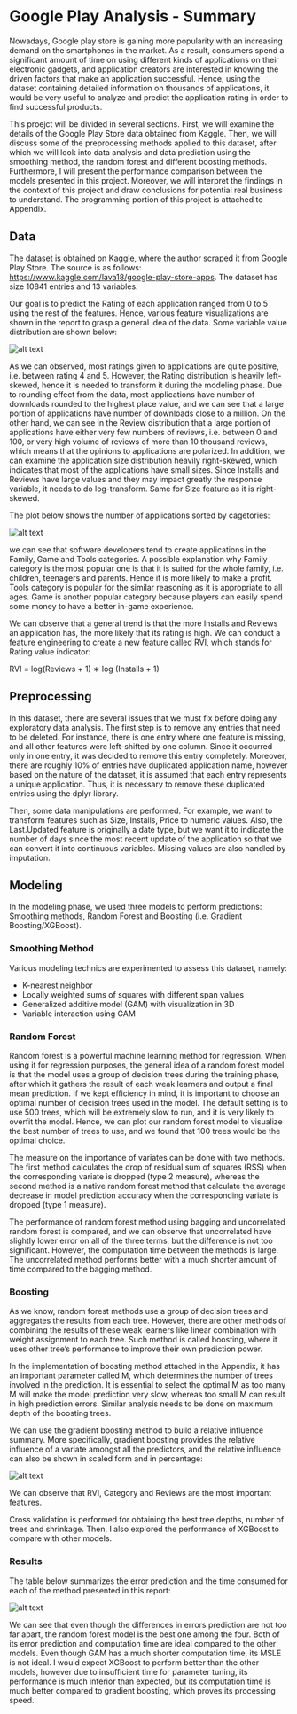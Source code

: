 # Google Play Analysis - Summary

Nowadays, Google play store is gaining more popularity with an increasing demand on the smartphones in the market. As a result, consumers spend a significant amount of time on using different kinds of applications on their electronic gadgets, and application creators are interested in knowing the driven factors that make an application successful. Hence, using the dataset containing detailed information on thousands of applications, it would be very useful to analyze and predict the application rating in order to find successful products.

This proejct will be divided in several sections. First, we will examine the details of the Google
Play Store data obtained from Kaggle. Then, we will discuss some of the preprocessing methods
applied to this dataset, after which we will look into data analysis and data prediction using the smoothing method, the random forest
and different boosting methods. Furthermore, I will present the performance comparison between the models presented in this project. Moreover, we will interpret the findings in the context of this project and draw conclusions for potential real business to understand. The programming portion of this project is attached to Appendix.

## Data

The dataset is obtained on Kaggle, where the author scraped it from Google Play Store. The source is as follows: https://www.kaggle.com/lava18/google-play-store-apps. The dataset has size 10841 entries and 13 variables.

Our goal is to predict the Rating of each application ranged from 0 to 5 using the rest of the features. Hence, various feature visualizations are shown in the report to grasp a general idea of the data. Some variable value distribution are shown below:

![alt text](https://github.com/xpada001/google_play_analysis/blob/main/variable_plot.png?raw=true)

As we can observed, most ratings given to applications are quite positive, i.e. between rating 4 and 5. However, the Rating distribution is heavily left-skewed, hence it is needed to transform it during the modeling phase. Due to rounding effect from the data, most applications have number of downloads rounded to the highest place value, and we can see that a large portion of applications have number of downloads close to a million. On the other hand, we can see in the Review distribution that a large portion of applications have either very few numbers of reviews, i.e. between 0 and 100, or very high volume of reviews of more than 10 thousand reviews, which means that the
opinions to applications are polarized. In addition, we can examine the application size distribution heavily right-skewed, which indicates that most of the applications have small sizes. Since Installs and Reviews have large values and they may impact greatly the response variable, it needs to do log-transform. Same for Size feature as it is right-skewed.

The plot below shows the number of applications sorted by cagetories:

![alt text](https://github.com/xpada001/google_play_analysis/blob/main/category_plot.png?raw=true)

we can see that software developers tend to create applications in the Family, Game and
Tools categories. A possible explanation why Family category is the most popular one is that it
is suited for the whole family, i.e. children, teenagers and parents. Hence it is more likely to
make a profit. Tools category is popular for the similar reasoning as it is appropriate to all ages.
Game is another popular category because players can easily spend some money to have a
better in-game experience.

We can observe that a general trend is that the more Installs and Reviews an application has, the more likely that its rating is high. We can conduct a feature engineering to create a new feature called RVI, which stands for Rating value indicator:

RVI = log(Reviews + 1) ∗ log (Installs + 1)


## Preprocessing

In this dataset, there are several issues that we must fix before doing any exploratory data analysis. The first step is to remove any entries that need to be deleted. For instance, there is one entry where one feature is missing, and all other features were left-shifted by one column. Since it occurred only in one entry, it was decided to remove this entry completely. Moreover, there are roughly 10% of entries have duplicated application name, however based on the nature of the dataset, it is assumed that each entry represents a unique application. Thus, it is necessary to remove these duplicated entries using the dplyr library.

Then, some data manipulations are performed. For example, we want to transform features such as Size, Installs, Price to numeric values. Also, the Last.Updated feature is originally a date type, but we want it to indicate the number of days since the most recent update of the application so that we can convert it into continuous variables. Missing values are also handled by imputation.

## Modeling
In the modeling phase, we used three models to perform predictions: Smoothing methods, Random Forest and Boosting (i.e. Gradient Boosting/XGBoost).

### Smoothing Method
Various modeling technics are experimented to assess this dataset, namely:
 - K-nearest neighbor
 - Locally weighted sums of squares with different span values
 - Generalized additive model (GAM) with visualization in 3D
 - Variable interaction using GAM

### Random Forest
Random forest is a powerful machine learning method for regression. When using it for regression purposes, the general idea of a random forest model is that the model uses a group of decision trees during the training phase, after which it gathers the result of each weak learners and output a final mean prediction. If we kept efficiency in mind, it is important to choose an optimal number of decision trees used in the model. The default setting is to use 500 trees, which will be extremely slow to run, and it is very likely to overfit the model. Hence, we can plot our random forest model to visualize the best number of trees to use, and we found that 100 trees would be the optimal choice.

The measure on the importance of variates can be done with two methods. The first method calculates the drop of residual sum of squares (RSS) when the corresponding variate is dropped (type 2 measure), whereas the second method is a native random forest method that calculate the average decrease in model prediction accuracy when the corresponding variate is dropped (type 1 measure).

The performance of random forest method using bagging and uncorrelated random forest is compared, and we can observe that uncorrelated have slightly lower error on all of the three terms, but the difference is not too significant. However, the computation time between the methods is large. The uncorrelated method performs better with a much shorter amount of time compared to the bagging method.

### Boosting
As we know, random forest methods use a group of decision trees and aggregates the results from each tree. However, there are other methods of combining the results of these weak learners like linear combination with weight assignment to each tree. Such method is called boosting, where it uses other tree’s performance to improve their own prediction power.

In the implementation of boosting method attached in the Appendix, it has an important parameter called M, which determines the number of trees involved in the prediction. It is
essential to select the optimal M as too many M will make the model prediction very slow, whereas too small M can result in high prediction errors. Similar analysis needs to be done on maximum depth of the boosting trees.

We can use the gradient boosting method to build a relative influence summary. More specifically, gradient boosting provides the relative influence of a variate amongst all the
predictors, and the relative influence can also be shown in scaled form and in percentage:

![alt text](https://github.com/xpada001/google_play_analysis/blob/main/relative_influence.png?raw=true)

We can observe that RVI, Category and Reviews are the most important features.

Cross validation is performed for obtaining the best tree depths, number of trees and shrinkage. Then, I also explored the performance of XGBoost to compare with other models.

### Results

The table below summarizes the error prediction and the time consumed for each of the method presented in this report:

![alt text](https://github.com/xpada001/google_play_analysis/blob/main/model_results.png?raw=true)

We can see that even though the differences in errors prediction are not too far apart, the random forest model is the best one among the four. Both of its error prediction and
computation time are ideal compared to the other models. Even though GAM has a much shorter computation time, its MSLE is not ideal. I would expect XGBoost to perform better than the other models, however due to insufficient time for parameter tuning, its performance is much inferior than expected, but its computation time is much better compared to gradient boosting, which proves its processing speed.
